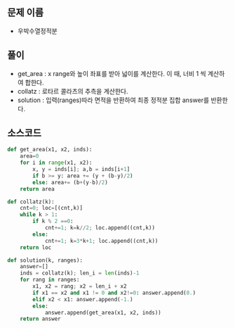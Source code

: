 ## 문제 이름
- 우박수열정적분

## 풀이
- get_area : x range와 높이 좌표를 받아 넓이를 계산한다. 이 때, 너비 1 씩 계산하여 합한다.
- collatz : 로타르 콜라츠의 추측을 계산한다.
- solution : 입력(ranges)따라 면적을 반환하여 최종 정적분 집합 answer를 반환한다. 

## 소스코드
```py
def get_area(x1, x2, inds):
    area=0
    for i in range(x1, x2):
        x, y = inds[i]; a,b = inds[i+1]
        if b >= y: area += (y + (b-y)/2)
        else: area+= (b+(y-b)/2)
    return area

def collatz(k):
    cnt=0; loc=[(cnt,k)]
    while k > 1:
        if k % 2 ==0:
            cnt+=1; k=k//2; loc.append((cnt,k))
        else:
            cnt+=1; k=3*k+1; loc.append((cnt,k))
    return loc

def solution(k, ranges):
    answer=[]
    inds = collatz(k); len_i = len(inds)-1
    for rang in ranges:
        x1, x2 = rang; x2 = len_i + x2
        if x1 == x2 and x1 != 0 and x2!=0: answer.append(0.)
        elif x2 < x1: answer.append(-1.) 
        else:
            answer.append(get_area(x1, x2, inds))
    return answer

```